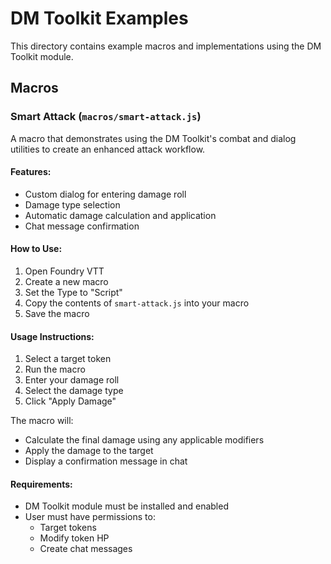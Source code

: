 # DM Toolkit Examples

This directory contains example macros and implementations using the DM Toolkit module.

## Macros

### Smart Attack (`macros/smart-attack.js`)

A macro that demonstrates using the DM Toolkit's combat and dialog utilities to create an enhanced attack workflow.

#### Features:
- Custom dialog for entering damage roll
- Damage type selection
- Automatic damage calculation and application
- Chat message confirmation

#### How to Use:
1. Open Foundry VTT
2. Create a new macro
3. Set the Type to "Script"
4. Copy the contents of `smart-attack.js` into your macro
5. Save the macro

#### Usage Instructions:
1. Select a target token
2. Run the macro
3. Enter your damage roll
4. Select the damage type
5. Click "Apply Damage"

The macro will:
- Calculate the final damage using any applicable modifiers
- Apply the damage to the target
- Display a confirmation message in chat

#### Requirements:
- DM Toolkit module must be installed and enabled
- User must have permissions to:
  - Target tokens
  - Modify token HP
  - Create chat messages 